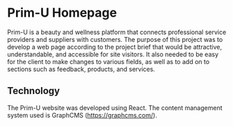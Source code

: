 # Prim-U Homepage

Prim-U is a beauty and wellness platform that connects professional service providers and suppliers with customers. The purpose of this project was to develop a web page according to the project brief that would be attractive, understandable, and accessible for site visitors. It also needed to be easy for the client to make changes to various fields, as well as to add on to sections such as feedback, products, and services.

## Technology

The Prim-U website was developed using React. The content management system used is GraphCMS (https://graphcms.com/). 
